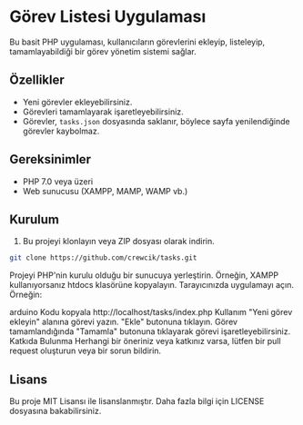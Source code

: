 # Görev Listesi Uygulaması

Bu basit PHP uygulaması, kullanıcıların görevlerini ekleyip, listeleyip, tamamlayabildiği bir görev yönetim sistemi sağlar.

## Özellikler

- Yeni görevler ekleyebilirsiniz.
- Görevleri tamamlayarak işaretleyebilirsiniz.
- Görevler, `tasks.json` dosyasında saklanır, böylece sayfa yenilendiğinde görevler kaybolmaz.

## Gereksinimler

- PHP 7.0 veya üzeri
- Web sunucusu (XAMPP, MAMP, WAMP vb.)

## Kurulum

1. Bu projeyi klonlayın veya ZIP dosyası olarak indirin.

```bash
git clone https://github.com/crewcik/tasks.git
```

Projeyi PHP'nin kurulu olduğu bir sunucuya yerleştirin. Örneğin, XAMPP kullanıyorsanız htdocs klasörüne kopyalayın.
Tarayıcınızda uygulamayı açın. Örneğin:

arduino
Kodu kopyala
http://localhost/tasks/index.php
Kullanım
"Yeni görev ekleyin" alanına görevi yazın.
"Ekle" butonuna tıklayın.
Görev tamamlandığında "Tamamla" butonuna tıklayarak görevi işaretleyebilirsiniz.
Katkıda Bulunma
Herhangi bir öneriniz veya katkınız varsa, lütfen bir pull request oluşturun veya bir sorun bildirin.

## Lisans
Bu proje MIT Lisansı ile lisanslanmıştır. Daha fazla bilgi için LICENSE dosyasına bakabilirsiniz.
